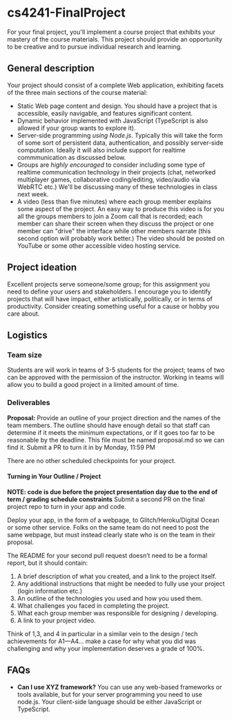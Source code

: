 # cs4241-FinalProject

For your final project, you'll implement a course project that exhibits your mastery of the course materials. 
This project should provide an opportunity to be creative and to pursue individual research and learning.

## General description

Your project should consist of a complete Web application, exhibiting facets of the three main sections of the course material:

- Static Web page content and design. You should have a project that is accessible, easily navigable, and features significant content.
- Dynamic behavior implemented with JavaScript (TypeScript is also allowed if your group wants to explore it).
- Server-side programming *using Node.js*. Typically this will take the form of some sort of persistent data, authentication, and possibly server-side computation. Ideally it will also include support for realtime commmunication as discussed below.
- Groups are *highly encouraged* to consider including some type of realtime communication technology in their projects (chat, networked multiplayer games, collaborative coding/editing, video/audio via WebRTC etc.) We'll be discussing many of these technologies in class next week. 
- A video (less than five minutes) where each group member explains some aspect of the project. An easy way to produce this video is for you all the groups members to join a Zoom call that is recorded; each member can share their screen when they discuss the project or one member can "drive" the interface while other members narrate (this second option will probably work better.) The video should be posted on YouTube or some other accessible video hosting service. 

## Project ideation

Excellent projects serve someone/some group; for this assignment you need to define your users and stakeholders. I encourage you to identify projects that will have impact, either artistically, politically, or in terms of productivity. Consider creating something useful for a cause or hobby you care about.

## Logistics

### Team size
Students are will work in teams of 3-5 students for the project; teams of two can be approved with the permission of the instructor. Working in teams will allow you to build a good project in a limited amount of time.

### Deliverables

__Proposal:__ 
Provide an outline of your project direction and the names of the team members. 
The outline should have enough detail so that staff can determine if it meets the minimum expectations, or if it goes too far to be reasonable by the deadline.
This file must be named proposal.md so we can find it.
Submit a PR to turn it in by Monday, 11:59 PM

There are no other scheduled checkpoints for your project. 

#### Turning in Your Outline / Project

**NOTE: code is due before the project presentation day due to the end of term / grading schedule constraints**
Submit a second PR on the final project repo to turn in your app and code.

Deploy your app, in the form of a webpage, to Glitch/Heroku/Digital Ocean or some other service.
Folks on the same team do not need to post the same webpage, but must instead clearly state who is on the team in their proposal.

The README for your second pull request doesn’t need to be a formal report, but it should contain:

1. A brief description of what you created, and a link to the project itself.
2. Any additional instructions that might be needed to fully use your project (login information etc.)
3. An outline of the technologies you used and how you used them.
4. What challenges you faced in completing the project.
5. What each group member was responsible for designing / developing.
6. A link to your project video.

Think of 1,3, and 4 in particular in a similar vein to the design / tech achievements for A1—A4… make a case for why what you did was challenging and why your implementation deserves a grade of 100%.

## FAQs

- **Can I use XYZ framework?** You can use any web-based frameworks or tools available, but for your server programming you need to use node.js. Your client-side language should be either JavaScript or TypeScript.
